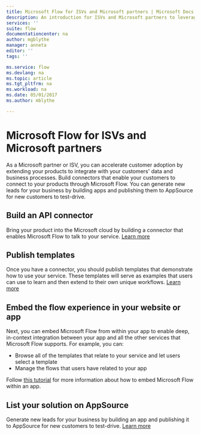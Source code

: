 ```yaml
---
title: Microsoft Flow for ISVs and Microsoft partners | Microsoft Docs
description: An introduction for ISVs and Microsoft partners to leveraging Microsoft Flow.
services: ''
suite: flow
documentationcenter: na
author: mgblythe
manager: anneta
editor: ''
tags: ''

ms.service: flow
ms.devlang: na
ms.topic: article
ms.tgt_pltfrm: na
ms.workload: na
ms.date: 05/01/2017
ms.author: mblythe

---
```

# Microsoft Flow for ISVs and Microsoft partners
As a Microsoft partner or ISV, you can accelerate customer adoption by extending your products to integrate with your customers' data and business processes. Build connectors that enable your customers to connect to your products through Microsoft Flow. You can generate new leads for your business by building apps and publishing them to AppSource for new customers to test-drive.

## Build an API connector
Bring your product into the Microsoft cloud by building a connector that enables Microsoft Flow to talk to your service. [Learn more](api-connector-overview.md)

## Publish templates
Once you have a connector, you should publish templates that demonstrate how to use your service. These templates will serve as examples that users can use to learn and then extend to their own unique workflows. [Learn more](publish-a-template.md)

## Embed the flow experience in your website or app
Next, you can embed Microsoft Flow from within your app to enable deep, in-context integration between your app and all the other services that Microsoft Flow supports. For example, you can:

* Browse all of the templates that relate to your service and let users select a template
* Manage the flows that users have related to your app

Follow [this tutorial](embed-flow-dev.md) for more information about how to embed Microsoft Flow within an app.

## List your solution on AppSource
Generate new leads for your business by building an app and publishing it to AppSource for new customers to test-drive. [Learn more](dev-appsource-test-drive.md)

